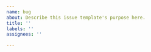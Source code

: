 ```yaml
---
name: bug
about: Describe this issue template's purpose here.
title: ''
labels: ''
assignees: ''

---
```



